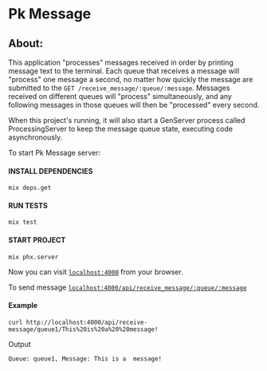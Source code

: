 # Pk Message

## About:
This application "processes" messages received in order by printing message text to the terminal. Each queue that receives a message will "process" one message a second, no matter how quickly the message are submitted to the `GET /receive_message/:queue/:message`. Messages received on different queues will "process" simultaneously, and any following messages in those queues will then be "processed" every second.

When this project's running, it will also start a GenServer process called ProcessingServer to keep the message queue state, executing code asynchronously. 



To start Pk Message server:

#### INSTALL DEPENDENCIES
```
mix deps.get
```

#### RUN TESTS
```
mix test
```

#### START PROJECT
```
mix phx.server
```


Now you can visit [`localhost:4000`](http://localhost:4000) from your browser.



To send message
[`localhost:4000/api/receive_message/:queue/:message`](http://localhost:4000/api/receive-message/queue1/This%20is%20a%20%20message!)

#### Example
```
curl http://localhost:4000/api/receive-message/queue1/This%20is%20a%20%20message!
```
Output
```
Queue: queue1, Message: This is a  message!
```



